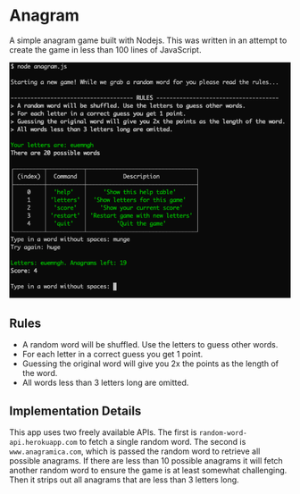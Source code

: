 # Anagram

A simple anagram game built with Nodejs. This was written in an attempt to create the game in less than 100 lines of JavaScript.

![Anagram](https://github.com/gjunkie/anagram/blob/main/images/anagram.png)

## Rules
* A random word will be shuffled. Use the letters to guess other words.
* For each letter in a correct guess you get 1 point.
* Guessing the original word will give you 2x the points as the length of the word.
* All words less than 3 letters long are omitted.

## Implementation Details
This app uses two freely available APIs. The first is `random-word-api.herokuapp.com` to fetch a single random word. The second is `www.anagramica.com`, which is passed the random word to retrieve all possible anagrams. If there are less than 10 possible anagrams it will fetch another random word to ensure the game is at least somewhat challenging. Then it strips out all anagrams that are less than 3 letters long.
